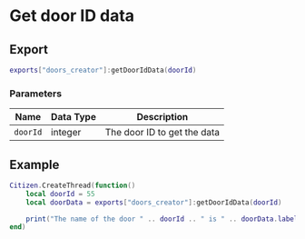 # Get door ID data

## Export
```lua
exports["doors_creator"]:getDoorIdData(doorId)
```

### Parameters

| Name              | Data Type | Description                 |
| -                 | -         | -                 |
| `doorId`         | integer    | The door ID to get the data |

## Example
```lua
Citizen.CreateThread(function() 
    local doorId = 55
    local doorData = exports["doors_creator"]:getDoorIdData(doorId)

    print("The name of the door " .. doorId .. " is " .. doorData.label)
end)
```